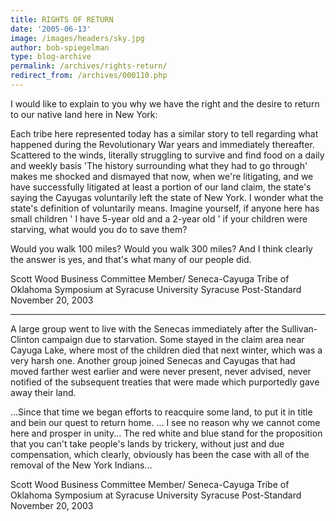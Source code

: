 ```yaml
---
title: RIGHTS OF RETURN
date: '2005-06-13'
image: /images/headers/sky.jpg
author: bob-spiegelman
type: blog-archive
permalink: /archives/rights-return/
redirect_from: /archives/000110.php
---
```


I would like to explain to you why we have the right and the desire to return to our native land here in New York:

Each tribe here represented today has a similar story to tell regarding what happened during the Revolutionary War years and immediately thereafter. Scattered to the winds, literally struggling to survive and find food on a daily and weekly basis 'The history surrounding what they had to go through' makes me shocked and dismayed that now, when we're litigating, and we have successfully litigated at least a portion of our land claim, the state's saying the Cayugas voluntarily left the state of New York. I wonder what the state's definition of voluntarily means. Imagine yourself, if anyone here has small children ' I have 5-year old and a 2-year old ' if your children were starving, what would you do to save them?

Would you walk 100 miles? Would you walk 300 miles? And I think clearly the answer is yes, and that's what many of our people did.

Scott Wood
Business Committee Member/
Seneca-Cayuga Tribe of Oklahoma
Symposium at Syracuse University
Syracuse Post-Standard
November 20, 2003

***

A large group went to live with the Senecas immediately after the Sullivan-Clinton campaign due to starvation. Some stayed in the claim area near Cayuga Lake, where most of the children died that next winter, which was a very harsh one. Another group joined Senecas and Cayugas that had moved farther west earlier and were never present, never advised, never notified of the subsequent treaties that were made which purportedly gave away their land.

...Since that time we began efforts to reacquire some land, to put it in title and bein our quest to return home. ... I see no reason why we cannot come here and prosper in unity... The red white and blue stand for the proposition that you can't take people's lands by trickery, without just and due compensation, which clearly, obviously has been the case with all of the removal of the New York Indians...

Scott Wood
Business Committee Member/
Seneca-Cayuga Tribe of Oklahoma
Symposium at Syracuse University
Syracuse Post-Standard
November 20, 2003
